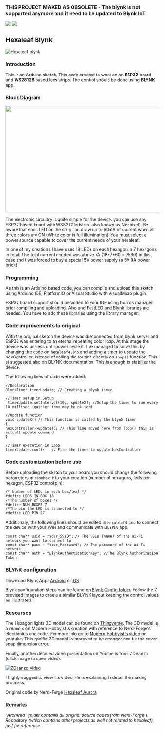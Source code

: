 ### THIS PROJECT MAKED AS OBSOLETE - The blynk is not supported anymore and it need to be updated to Blynk IoT



<img src="https://img.shields.io/badge/-ProjectForMakers-yellowgreen"> <img src="https://img.shields.io/badge/-Difficulty:EASY-purple"> 
## Hexaleaf Blynk
![Hexaleaf blynk](https://raw.githubusercontent.com/limbo666/Hexaleaf_Blynk/master/Pics/hexagon.png?raw=true)
### Introduction
This is an Arduino sketch. This code created to work on an **ESP32** board and **WS2812B** based leds strips.
The control should be done using **BLYNK** app. 

### Block Diagram

<img src="https://raw.githubusercontent.com/limbo666/Hexaleaf_Blynk/master/Pics/Block%20Diagram.jpg" width="800" height="350">
<p> The electronic circuitry is quite simple for the device. you can use any ESP32 based board with WS8212 ledstrip (also known as Neopixel).
Be aware that each LED on the strip can draw up to 60mA of current when all three colors are ON (White color in full illumination). You must select a power source capable to cover the current needs of your hexaleaf.
<p>
In one of my creations I have used 18 LEDs on each hexagon in 7 hexagons in total. The total current needed was above 7A (18*7*60 = 7560) in this case and I was forced to buy a special 5V power supply (a 5V 8A power brick).  


### Programming
As this is an Arduino based code, you can compile and upload this sketch using Arduino IDE, PlatformIO or Visual Studio with VisualMicro plugin.<p>
ESP32 board support should be added to your IDE using boards manager prior compiling and uploading. Also and FastLED and Blynk libraries are needed. You have to add these libraries using the library manager.
  
### Code improvements to original
With the original sketch the device was disconnected from blynk server and ESP32 was entering to an eternal repeating color loop. At this stage the device was useless until power cycle it. 
 I've managed to solve this by changing the code on ```hexaleaf4.ino``` and adding a timer to update the hexController, instead of calling the routine directly on ```loop()``` function. This si suggested also on BLYNK documentation. This is enough to stabilize the device. 

The following lines of code were added:
  ```
  //Declaration
BlynkTimer timerUpdate; // Creating a blynk timer

//Timer setup in Setup
   timerUpdate.setInterval(10L, updateX); //Setup the timer to run every 10 millisec (quicker time may be ok too) 
   
//Update function
void updateX() // This function is called by the blynk timer
{
 hexController->update(); // This line moved here from loop() this is actuall update command
}

//Timer execution in Loop
timerUpdate.run();   // Fire the timer to update hexController
  ```
  
### Code customization before use
Before uploading the sketch to your board you should change the following parameters in ```nanohex.h``` to your creation (number of hexagons, leds per hexagon, ESP32 control pin):
```
/* Number of LEDs in each box/leaf */
#define LEDS_IN_BOX 18
/*The number of boxes */
#define NUM_BOXES 7
/*The pin the LED is connected to */
#define LED_PIN 27
```
Additionaly, the following lines should be edited in ```Hexaleaf4.ino``` to connect the device with your WiFi and communicate with BLYNK app.
```
const char* ssid = "Your_SSID"; // The SSID (name) of the Wi-Fi network you want to connect to
const char* pass = "Your_Password"; // The password of the Wi-Fi network
const char* auth = "BlynkAuthenticationKey"; //The Blynk Authorization Token
```
### BLYNK configuration
Download Blynk App: [Android](http://j.mp/blynk_Android) or [iOS](http://j.mp/blynk_iOS) <p>
Blynk configuration steps can be found on [Blynk Config folder](https://github.com/limbo666/Hexaleaf_Blynk/tree/master/Blynk%20Config). Follow the 7 provided images to create a similar BLYNK layout keeping the control values as illustrated.
  
  
### Resourses
The Hexagon lights 3D model can be found on [Thingverse](https://www.thingiverse.com/thing:4615531). The 3D model is a remmix on Modern Hobbyist's creation with reference to Nerd-Forge's electronics and code. For more info go to [Modern Hobbyist's video](https://www.youtube.com/watch?v=ERK9_q242q4) on youtube. This spcific 3D model is improved to be stronger and fix the cover snap dimension error. 
  
Finally, another detailed video presentation on Youtbe is from ZDeanzo (click image to open video):<p>
  [![ZDeanzo video](https://img.youtube.com/vi/nUz_oQ4jfH8/0.jpg)](https://www.youtube.com/watch?v=nUz_oQ4jfH8)
<p>
  I highly suggest to view his video. He is explaining in detail the making proccess.

Original code by Nerd-Forge [Hexaleaf Aurora](https://github.com/hansjny/Natural-Nerd/tree/master/Hexaleaf)
  

### Remarks
_"Archived" folder contains all original source codes from Nerd-Forge's Repository (which contains other projects as well not related to hexaleaf), just for reference_

